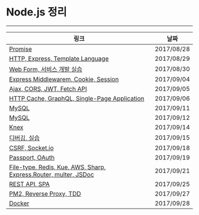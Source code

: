 # Node.js 정리
- - -
| 링크 | 날짜 |
|---|---|
| [Promise](./README/academy/0828.md) | 2017/08/28 |
| [HTTP, Express, Template Language](./README/academy/0829.md) | 2017/08/29 |
| [Web Form, 서비스 개발 실습](./README/academy/0830.md) | 2017/08/30 |
| [Express Middlewarem, Cookie, Session](./README/academy/0904.md) | 2017/09/04 |
| [Ajax, CORS, JWT, Fetch API](./README/academy/0905.md) | 2017/09/05 |
| [HTTP Cache, GraphQL, Single-Page Application](./README/academy/0906.md) | 2017/09/06 |
| [MySQL](./README/academy/0911.md) | 2017/09/11 |
| [MySQL](./README/academy/0912.md) | 2017/09/12 |
| [Knex](./README/academy/0914.md) | 2017/09/14 |
| [디버깅, 실습](./README/academy/0915.md) | 2017/09/15 |
| [CSRF, Socket.io](./README/academy/0918.md) | 2017/09/18 |
| [Passport, OAuth](./README/academy/0919.md) | 2017/09/19 |
| [File-type, Redis, Kue, AWS, Sharp, Express.Router, multer, JSDoc](./README/academy/0921.md) | 2017/09/21 |
| [REST API, SPA](./README/academy/0925.md) | 2017/09/25 |
| [PM2, Reverse Proxy, TDD](./README/academy/0927.md) | 2017/09/27 |
| [Docker](./README/academy/0928.md) | 2017/09/28 |
